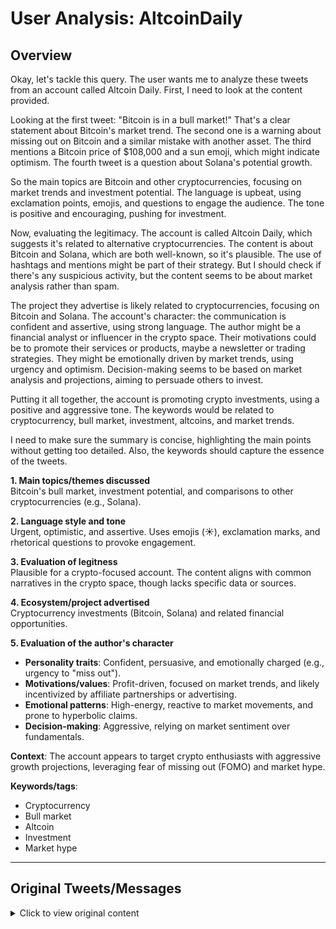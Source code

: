# User Analysis: AltcoinDaily

## Overview

<think>
Okay, let's tackle this query. The user wants me to analyze these tweets from an account called Altcoin Daily. First, I need to look at the content provided.

Looking at the first tweet: "Bitcoin is in a bull market!" That's a clear statement about Bitcoin's market trend. The second one is a warning about missing out on Bitcoin and a similar mistake with another asset. The third mentions a Bitcoin price of $108,000 and a sun emoji, which might indicate optimism. The fourth tweet is a question about Solana's potential growth. 

So the main topics are Bitcoin and other cryptocurrencies, focusing on market trends and investment potential. The language is upbeat, using exclamation points, emojis, and questions to engage the audience. The tone is positive and encouraging, pushing for investment.

Now, evaluating the legitimacy. The account is called Altcoin Daily, which suggests it's related to alternative cryptocurrencies. The content is about Bitcoin and Solana, which are both well-known, so it's plausible. The use of hashtags and mentions might be part of their strategy. But I should check if there's any suspicious activity, but the content seems to be about market analysis rather than spam.

The project they advertise is likely related to cryptocurrencies, focusing on Bitcoin and Solana. The account's character: the communication is confident and assertive, using strong language. The author might be a financial analyst or influencer in the crypto space. Their motivations could be to promote their services or products, maybe a newsletter or trading strategies. They might be emotionally driven by market trends, using urgency and optimism. Decision-making seems to be based on market analysis and projections, aiming to persuade others to invest.

Putting it all together, the account is promoting crypto investments, using a positive and aggressive tone. The keywords would be related to cryptocurrency, bull market, investment, altcoins, and market trends.

I need to make sure the summary is concise, highlighting the main points without getting too detailed. Also, the keywords should capture the essence of the tweets.
</think>

**1. Main topics/themes discussed**  
Bitcoin's bull market, investment potential, and comparisons to other cryptocurrencies (e.g., Solana).  

**2. Language style and tone**  
Urgent, optimistic, and assertive. Uses emojis (☀️), exclamation marks, and rhetorical questions to provoke engagement.  

**3. Evaluation of legitness**  
Plausible for a crypto-focused account. The content aligns with common narratives in the crypto space, though lacks specific data or sources.  

**4. Ecosystem/project advertised**  
Cryptocurrency investments (Bitcoin, Solana) and related financial opportunities.  

**5. Evaluation of the author's character**  
- **Personality traits**: Confident, persuasive, and emotionally charged (e.g., urgency to "miss out").  
- **Motivations/values**: Profit-driven, focused on market trends, and likely incentivized by affiliate partnerships or advertising.  
- **Emotional patterns**: High-energy, reactive to market movements, and prone to hyperbolic claims.  
- **Decision-making**: Aggressive, relying on market sentiment over fundamentals.  

**Context**: The account appears to target crypto enthusiasts with aggressive growth projections, leveraging fear of missing out (FOMO) and market hype.  

**Keywords/tags**:  
- Cryptocurrency  
- Bull market  
- Altcoin  
- Investment  
- Market hype
---
## Original Tweets/Messages

<details>
<summary>Click to view original content</summary>

| Type | Content |
|------|---------|
| messages | Bitcoin is in a bull market! https://t.co/hx0bKEIy2I |
| messages | "You missed out on Bitcoin.

Don't make the same mistake with ________!"

👇comment |
| messages | $108,000 Bitcoin!!! ☀️ |
| tweets | "{\"bookmarkCount\":7,\"conversationId\":\"1931384965218083236\",\"hashtags\":[],\"id\":\"1931384965218083236\",\"isQuoted\":false,\"isRetweet\":false,\"language\":\"en\",\"likes\":282,\"name\":\"Altcoin Daily\",\"mentions\":[],\"permanentUrl\":\"https://x.com/AltcoinDaily/status/1931384965218083236\",\"photos\":[],\"poll\":null,\"quotes\":5,\"replies\":239,\"retweets\":16,\"text\":\"Can $10,000 invested in Solana turn into $1 million by 2035? 🤔\",\"thread\":[],\"timeParsed\":\"2025-06-07T16:17:13.000Z\",\"timestamp\":1749313033,\"urls\":[],\"userId\":\"958118843636854784\",\"username\":\"AltcoinDaily\",\"videos\":[],\"views\":35551}" |
| messages | Can $10,000 invested in Solana turn into $1 million by 2035? 🤔 |

</details>
